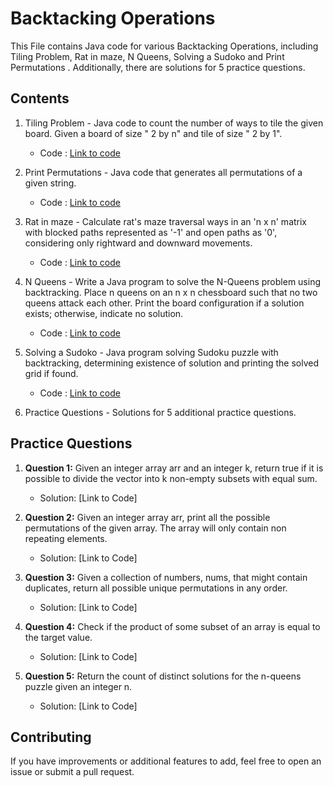 # Backtacking Operations
 
This File contains Java code for various  Backtacking Operations, including Tiling Problem, Rat in maze, N Queens, Solving a Sudoko and Print Permutations . Additionally, there are solutions for 5 practice questions.

## Contents

1. Tiling Problem - Java code to count the number of ways to tile the given board. Given a board of size " 2 by n" and tile of size " 2 by 1".
   - Code : [Link to code](https://github.com/adityaprajapati10/DSA-Java/blob/main/Backtacking/TilingProblem.java)
2. Print Permutations - Java code that generates all permutations of a given string.
   - Code : [Link to code](https://github.com/adityaprajapati10/DSA-Java/blob/main/Backtacking/permuteString.java)
3. Rat in maze - Calculate rat's maze traversal ways in an 'n x n' matrix with blocked paths represented as '-1' and open paths as '0', considering only rightward and downward movements.
   - Code : [Link to code](https://github.com/adityaprajapati10/DSA-Java/blob/main/Backtacking/RatInMaze.java)
4. N Queens - Write a Java program to solve the N-Queens problem using backtracking. Place n queens on an n x n chessboard such that no two queens attack each other. Print the board configuration if a solution exists; otherwise, indicate no solution.
   - Code : [Link to code](https://github.com/adityaprajapati10/DSA-Java/blob/main/Backtacking/nQueenProblem.java)
5. Solving a Sudoko - Java program solving Sudoku puzzle with backtracking, determining existence of solution and printing the solved grid if found.
   - Code : [Link to code](https://github.com/adityaprajapati10/DSA-Java/blob/main/Backtacking/Sudoko.java)
   
6. Practice Questions - Solutions for 5 additional practice questions.


## Practice Questions

1. **Question 1:** Given an integer array arr and an integer k, return true if it is possible to divide the vector into k non-empty subsets with equal sum.
   - Solution: [Link to Code]
     
2. **Question 2:** Given an integer array arr, print all the possible permutations of the given array. The array will only contain non repeating elements.
   - Solution: [Link to Code]

3. **Question 3:** Given a collection of numbers, nums, that might contain duplicates, return all possible unique permutations in any order.
   - Solution: [Link to Code]

4. **Question 4:** Check if the product of some subset of an array is equal to the target value.
   - Solution: [Link to Code]

5. **Question 5:** Return the count of distinct solutions for the n-queens puzzle given an integer n.
   - Solution: [Link to Code]
## Contributing

If you have improvements or additional features to add, feel free to open an issue or submit a pull request.


